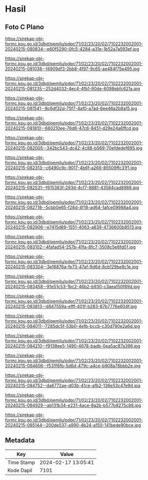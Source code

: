 # Hasil

## Foto C Plano

https://sirekap-obj-formc.kpu.go.id/3dbd/pemilu/pdpr/71/02/23/20/02/7102232002001-20240215-080834--e60f5290-0fc5-4284-a31e-1b52a7a593ef.jpg

https://sirekap-obj-formc.kpu.go.id/3dbd/pemilu/pdpr/71/02/23/20/02/7102232002001-20240215-081038--f4909df3-2bb8-4f97-9c65-ae484f75e495.jpg

https://sirekap-obj-formc.kpu.go.id/3dbd/pemilu/pdpr/71/02/23/20/02/7102232002001-20240215-081235--252d4033-4ec4-4fb1-90de-6098ebfc621a.jpg

https://sirekap-obj-formc.kpu.go.id/3dbd/pemilu/pdpr/71/02/23/20/02/7102232002001-20240215-081541--8c6df32d-75f7-4af0-a7ad-6ee46a2b8a15.jpg

https://sirekap-obj-formc.kpu.go.id/3dbd/pemilu/pdpr/71/02/23/20/02/7102232002001-20240215-081810--660210ee-76d6-47c6-8451-d29e24a6ffcd.jpg

https://sirekap-obj-formc.kpu.go.id/3dbd/pemilu/pdpr/71/02/23/20/02/7102232002001-20240215-082005--342bc543-dc42-4c88-b569-70efdedef695.jpg

https://sirekap-obj-formc.kpu.go.id/3dbd/pemilu/pdpr/71/02/23/20/02/7102232002001-20240215-082313--c6490c9c-9017-4b6f-a266-85509ffc31f1.jpg

https://sirekap-obj-formc.kpu.go.id/3dbd/pemilu/pdpr/71/02/23/20/02/7102232002001-20240215-082531--f615383f-293d-4cf7-8881-43584cad8988.jpg

https://sirekap-obj-formc.kpu.go.id/3dbd/pemilu/pdpr/71/02/23/20/02/7102232002001-20240215-082718--5cbb0e65-f28d-4f18-ad64-1afce09988a4.jpg

https://sirekap-obj-formc.kpu.go.id/3dbd/pemilu/pdpr/71/02/23/20/02/7102232002001-20240215-082906--e7415d69-1551-4063-a839-4736600b8513.jpg

https://sirekap-obj-formc.kpu.go.id/3dbd/pemilu/pdpr/71/02/23/20/02/7102232002001-20240215-083102--4fafad54-257b-41fa-8fc7-3508c5e8fd01.jpg

https://sirekap-obj-formc.kpu.go.id/3dbd/pemilu/pdpr/71/02/23/20/02/7102232002001-20240215-083304--3e16876a-fe73-47af-9d6d-8cb129be8c1e.jpg

https://sirekap-obj-formc.kpu.go.id/3dbd/pemilu/pdpr/71/02/23/20/02/7102232002001-20240215-083458--91e51c53-1bc2-46b2-b930-c3aea150f89d.jpg

https://sirekap-obj-formc.kpu.go.id/3dbd/pemilu/pdpr/71/02/23/20/02/7102232002001-20240215-083813--d847559a-efff-401f-b283-87b7776e604f.jpg

https://sirekap-obj-formc.kpu.go.id/3dbd/pemilu/pdpr/71/02/23/20/02/7102232002001-20240215-084011--7285dc5f-53b0-4efb-bccb-c30d790e2a6d.jpg

https://sirekap-obj-formc.kpu.go.id/3dbd/pemilu/pdpr/71/02/23/20/02/7102232002001-20240215-084210--f9138ee5-1490-4678-badb-0ea5ac87a396.jpg

https://sirekap-obj-formc.kpu.go.id/3dbd/pemilu/pdpr/71/02/23/20/02/7102232002001-20240215-084606--f531f6fb-5d6d-479c-a4ce-b908a78bbb2e.jpg

https://sirekap-obj-formc.kpu.go.id/3dbd/pemilu/pdpr/71/02/23/20/02/7102232002001-20240215-084752--da6772ae-d03b-41ce-afb2-136e53c47e9d.jpg

https://sirekap-obj-formc.kpu.go.id/3dbd/pemilu/pdpr/71/02/23/20/02/7102232002001-20240215-084929--ab131b34-e231-4ace-8a2b-b577b8275c88.jpg

https://sirekap-obj-formc.kpu.go.id/3dbd/pemilu/pdpr/71/02/23/20/02/7102232002001-20240215-085144--200de537-a990-4b24-a150-141bede90bce.jpg


## Metadata

| Key        | Value               |
| ---------- | ------------------- |
| Time Stamp | 2024-02-17 13:05:41 |
| Kode Dapil | 7101                |



